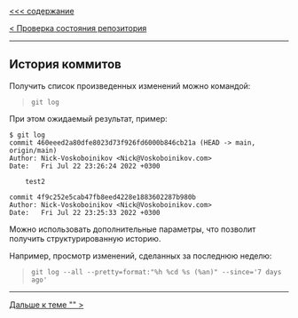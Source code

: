 [<<< cодержание](../readme.md)

[< Проверка состояния репозитория](./status.md)

---

## История коммитов

Получить список произведенных изменений можно командой:
> ```bash=
> git log
> ```

При этом ожидаемый результат, пример:
```bash=
$ git log
commit 460eeed2a80dfe8023d73f926fd6000b846cb21a (HEAD -> main, origin/main)
Author: Nick-Voskoboinikov <Nick@Voskoboinikov.com>
Date:   Fri Jul 22 23:26:24 2022 +0300

    test2

commit 4f9c252e5cab47fb8eed4228e1883602287b980b
Author: Nick-Voskoboinikov <Nick@Voskoboinikov.com>
Date:   Fri Jul 22 23:25:33 2022 +0300
```

Можно использовать дополнительные параметры, что позволит получить структурированную историю.

Например, просмотр изменений, сделанных за последнюю неделю:
> ```bash=
> git log --all --pretty=format:"%h %cd %s (%an)" --since='7 days ago'
> ```
---

[Дальше к теме "" >](./log.md)